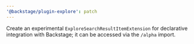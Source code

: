 ```yaml
---
'@backstage/plugin-explore': patch
---
```


Create an experimental `ExploreSearchResultItemExtension` for declarative integration with Backstage; it can be accessed via the `/alpha` import.
